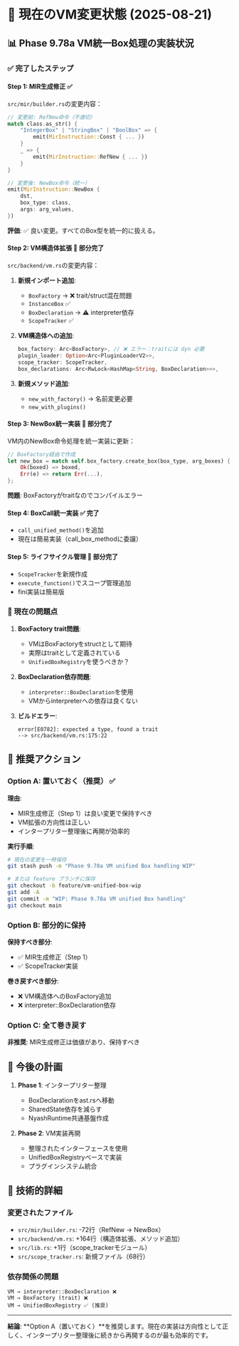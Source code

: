# 🔄 現在のVM変更状態 (2025-08-21)

## 📊 Phase 9.78a VM統一Box処理の実装状況

### ✅ 完了したステップ

#### **Step 1: MIR生成修正** ✅
`src/mir/builder.rs`の変更内容：
```rust
// 変更前: RefNew命令（不適切）
match class.as_str() {
    "IntegerBox" | "StringBox" | "BoolBox" => {
        emit(MirInstruction::Const { ... })
    }
    _ => {
        emit(MirInstruction::RefNew { ... })
    }
}

// 変更後: NewBox命令（統一）
emit(MirInstruction::NewBox {
    dst,
    box_type: class,
    args: arg_values,
})
```
**評価**: ✅ 良い変更。すべてのBox型を統一的に扱える。

#### **Step 2: VM構造体拡張** 🔧 部分完了
`src/backend/vm.rs`の変更内容：
1. **新規インポート追加**:
   - `BoxFactory` → ❌ trait/struct混在問題
   - `InstanceBox` ✅
   - `BoxDeclaration` → ⚠️ interpreter依存
   - `ScopeTracker` ✅

2. **VM構造体への追加**:
   ```rust
   box_factory: Arc<BoxFactory>, // ❌ エラー：traitには dyn 必要
   plugin_loader: Option<Arc<PluginLoaderV2>>,
   scope_tracker: ScopeTracker,
   box_declarations: Arc<RwLock<HashMap<String, BoxDeclaration>>>,
   ```

3. **新規メソッド追加**:
   - `new_with_factory()` → 名前変更必要
   - `new_with_plugins()`

#### **Step 3: NewBox統一実装** 🔧 部分完了
VM内のNewBox命令処理を統一実装に更新：
```rust
// BoxFactory経由で作成
let new_box = match self.box_factory.create_box(box_type, arg_boxes) {
    Ok(boxed) => boxed,
    Err(e) => return Err(...),
};
```
**問題**: BoxFactoryがtraitなのでコンパイルエラー

#### **Step 4: BoxCall統一実装** ✅ 完了
- `call_unified_method()`を追加
- 現在は簡易実装（call_box_methodに委譲）

#### **Step 5: ライフサイクル管理** 🔧 部分完了
- `ScopeTracker`を新規作成
- `execute_function()`でスコープ管理追加
- fini実装は簡易版

### 🚨 現在の問題点

1. **BoxFactory trait問題**:
   - VMはBoxFactoryをstructとして期待
   - 実際はtraitとして定義されている
   - `UnifiedBoxRegistry`を使うべきか？

2. **BoxDeclaration依存問題**:
   - `interpreter::BoxDeclaration`を使用
   - VMからinterpreterへの依存は良くない

3. **ビルドエラー**:
   ```
   error[E0782]: expected a type, found a trait
   --> src/backend/vm.rs:175:22
   ```

## 🎯 推奨アクション

### **Option A: 置いておく（推奨）** ✅
**理由**:
- MIR生成修正（Step 1）は良い変更で保持すべき
- VM拡張の方向性は正しい
- インタープリター整理後に再開が効率的

**実行手順**:
```bash
# 現在の変更を一時保存
git stash push -m "Phase 9.78a VM unified Box handling WIP"

# または feature ブランチに保存
git checkout -b feature/vm-unified-box-wip
git add -A
git commit -m "WIP: Phase 9.78a VM unified Box handling"
git checkout main
```

### **Option B: 部分的に保持**
**保持すべき部分**:
- ✅ MIR生成修正（Step 1）
- ✅ ScopeTracker実装

**巻き戻すべき部分**:
- ❌ VM構造体へのBoxFactory追加
- ❌ interpreter::BoxDeclaration依存

### **Option C: 全て巻き戻す**
**非推奨**: MIR生成修正は価値があり、保持すべき

## 📝 今後の計画

1. **Phase 1**: インタープリター整理
   - BoxDeclarationをast.rsへ移動
   - SharedState依存を減らす
   - NyashRuntime共通基盤作成

2. **Phase 2**: VM実装再開
   - 整理されたインターフェースを使用
   - UnifiedBoxRegistryベースで実装
   - プラグインシステム統合

## 🔧 技術的詳細

### 変更されたファイル
- `src/mir/builder.rs`: -72行（RefNew → NewBox）
- `src/backend/vm.rs`: +164行（構造体拡張、メソッド追加）
- `src/lib.rs`: +1行（scope_trackerモジュール）
- `src/scope_tracker.rs`: 新規ファイル（68行）

### 依存関係の問題
```
VM → interpreter::BoxDeclaration ❌
VM → BoxFactory (trait) ❌
VM → UnifiedBoxRegistry ✅ (推奨)
```

---

**結論**: **Option A（置いておく）**を推奨します。現在の実装は方向性として正しく、インタープリター整理後に続きから再開するのが最も効率的です。
